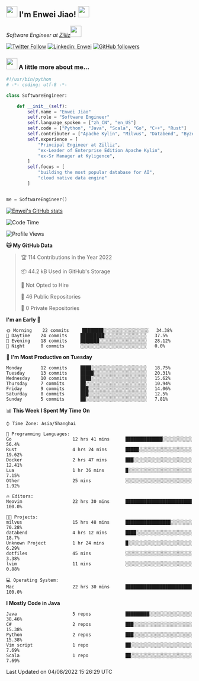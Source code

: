 <h2><img src="https://emojis.slackmojis.com/emojis/images/1531849430/4246/blob-sunglasses.gif?1531849430" width="30"/> I'm  Enwei Jiao! <img src="https://media.giphy.com/media/juBt25nT1KGys/giphy.gif" width=30> </h2>
<!-- <img align='right' src="https://media.giphy.com/media/M9gbBd9nbDrOTu1Mqx/giphy.gif" width="230"> -->
<p><em>Software Engineer at <a href="https://zilliz.com/">Zilliz</a><img src="https://media.giphy.com/media/WUlplcMpOCEmTGBtBW/giphy.gif" width="30"></em></p>

[![Twitter Follow](https://img.shields.io/twitter/follow/misteranmol?label=Follow)](https://twitter.com/intent/follow?screen_name=EnweiJiao)
[![Linkedin: Enwei](https://img.shields.io/badge/-enwei-blue?style=&logo=Linkedin&logoColor=white&link=https://www.linkedin.com/in/enwei-jiao-41192a97)](https://www.linkedin.com/in/enwei-jiao-41192a97/)
[![GitHub followers](https://img.shields.io/github/followers/jiaoew1991?label=Follow&style=social)](https://github.com/jiaoew1991)


### <img src="https://media.giphy.com/media/VgCDAzcKvsR6OM0uWg/giphy.gif" width="30"> A little more about me...  

```python
#!/usr/bin/python
# -*- coding: utf-8 -*-

class SoftwareEngineer:

    def __init__(self):
        self.name = "Enwei Jiao"
        self.role = "Software Engineer"
        self.language_spoken = ["zh_CN", "en_US"]
        self.code = ["Python", "Java", "Scala", "Go", "C++", "Rust"]
        self.contributer = ["Apache Kylin", "Milvus", "Databend", "Byzer-Lang"]
        self.experience = [
            "Principal Engineer at Zilliz",
            "ex-Leader of Enterprise Edition Apache Kylin",
            "ex-Sr Manager at Kyligence",
        ]
        self.focus = [
            "building the most popular database for AI",
            "cloud native data engine"
        ]


me = SoftwareEngineer()
```

[![Enwei's GitHub stats](https://github-readme-stats.vercel.app/api?username=jiaoew1991&count_private=true&show_icons=true)](https://github.com/jiaoew1991/jiaoew1991)

<!-- [![Top Langs](https://github-readme-stats.vercel.app/api/top-langs/?username=jiaoew1991&layout=compact)](https://github.com/jiaoew1991/jiaoew1991) -->

<!--START_SECTION:waka-->
![Code Time](http://img.shields.io/badge/Code%20Time-42%20hrs%2012%20mins-blue)

![Profile Views](http://img.shields.io/badge/Profile%20Views-93-blue)

**🐱 My GitHub Data** 

> 🏆 114 Contributions in the Year 2022
 > 
> 📦 44.2 kB Used in GitHub's Storage 
 > 
> 🚫 Not Opted to Hire
 > 
> 📜 46 Public Repositories 
 > 
> 🔑 0 Private Repositories  
 > 
**I'm an Early 🐤** 

```text
🌞 Morning    22 commits     ████████░░░░░░░░░░░░░░░░░   34.38% 
🌆 Daytime    24 commits     █████████░░░░░░░░░░░░░░░░   37.5% 
🌃 Evening    18 commits     ███████░░░░░░░░░░░░░░░░░░   28.12% 
🌙 Night      0 commits      ░░░░░░░░░░░░░░░░░░░░░░░░░   0.0%

```
📅 **I'm Most Productive on Tuesday** 

```text
Monday       12 commits     ████░░░░░░░░░░░░░░░░░░░░░   18.75% 
Tuesday      13 commits     █████░░░░░░░░░░░░░░░░░░░░   20.31% 
Wednesday    10 commits     ████░░░░░░░░░░░░░░░░░░░░░   15.62% 
Thursday     7 commits      ██░░░░░░░░░░░░░░░░░░░░░░░   10.94% 
Friday       9 commits      ███░░░░░░░░░░░░░░░░░░░░░░   14.06% 
Saturday     8 commits      ███░░░░░░░░░░░░░░░░░░░░░░   12.5% 
Sunday       5 commits      ██░░░░░░░░░░░░░░░░░░░░░░░   7.81%

```


📊 **This Week I Spent My Time On** 

```text
⌚︎ Time Zone: Asia/Shanghai

💬 Programming Languages: 
Go                       12 hrs 41 mins      ██████████████░░░░░░░░░░░   56.4% 
Rust                     4 hrs 24 mins       █████░░░░░░░░░░░░░░░░░░░░   19.62% 
Docker                   2 hrs 47 mins       ███░░░░░░░░░░░░░░░░░░░░░░   12.41% 
Lua                      1 hr 36 mins        █░░░░░░░░░░░░░░░░░░░░░░░░   7.15% 
Other                    25 mins             ░░░░░░░░░░░░░░░░░░░░░░░░░   1.92%

🔥 Editors: 
Neovim                   22 hrs 30 mins      █████████████████████████   100.0%

🐱‍💻 Projects: 
milvus                   15 hrs 48 mins      █████████████████░░░░░░░░   70.28% 
databend                 4 hrs 12 mins       ████░░░░░░░░░░░░░░░░░░░░░   18.7% 
Unknown Project          1 hr 24 mins        █░░░░░░░░░░░░░░░░░░░░░░░░   6.29% 
dotfiles                 45 mins             ░░░░░░░░░░░░░░░░░░░░░░░░░   3.38% 
lvim                     11 mins             ░░░░░░░░░░░░░░░░░░░░░░░░░   0.88%

💻 Operating System: 
Mac                      22 hrs 30 mins      █████████████████████████   100.0%

```

**I Mostly Code in Java** 

```text
Java                     5 repos             █████████░░░░░░░░░░░░░░░░   38.46% 
C#                       2 repos             ███░░░░░░░░░░░░░░░░░░░░░░   15.38% 
Python                   2 repos             ███░░░░░░░░░░░░░░░░░░░░░░   15.38% 
Vim script               1 repo              ██░░░░░░░░░░░░░░░░░░░░░░░   7.69% 
Scala                    1 repo              ██░░░░░░░░░░░░░░░░░░░░░░░   7.69%

```



 Last Updated on 04/08/2022 15:26:29 UTC
<!--END_SECTION:waka-->
